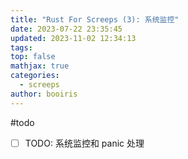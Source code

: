 ```yaml
---
title: "Rust For Screeps (3): 系统监控"
date: 2023-07-22 23:35:45
updated: 2023-11-02 12:34:13
tags: 
top: false
mathjax: true
categories:
  - screeps
author: booiris
---
```


#todo

- [ ] TODO: 系统监控和 panic 处理
